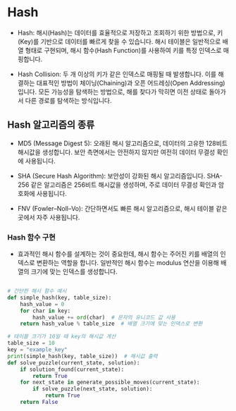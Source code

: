 # Hash

- Hash: 해시(Hash)는 데이터를 효율적으로 저장하고 조회하기 위한 방법으로, 키(Key)를 기반으로 데이터를 빠르게 찾을 수 있습니다. 해시 테이블은 일반적으로 배열 형태로 구현되며, 해시 함수(Hash Function)를 사용하여 키를 특정 인덱스로 매핑합니다.

- Hash Collision: 두 개 이상의 키가 같은 인덱스로 매핑될 때 발생합니다. 이를 해결하는 대표적인 방법이 체이닝(Chaining)과 오픈 어드레싱(Open Addressing) 입니다. 
모든 가능성을 탐색하는 방법으로, 해를 찾다가 막히면 이전 상태로 돌아가서 다른 경로를 탐색하는 방식입니다.

## Hash 알고리즘의 종류

- MD5 (Message Digest 5): 오래된 해시 알고리즘으로, 데이터의 고유한 128비트 해시값을 생성합니다. 보안 측면에서는 안전하지 않지만 여전히 데이터 무결성 확인에 사용됩니다.

- SHA (Secure Hash Algorithm): 보안성이 강화된 해시 알고리즘입니다. SHA-256 같은 알고리즘은 256비트 해시값을 생성하며, 주로 데이터 무결성 확인과 암호화에 사용됩니다.

- FNV (Fowler–Noll–Vo): 간단하면서도 빠른 해시 알고리즘으로, 해시 테이블 같은 곳에서 자주 사용됩니다.

### Hash 함수 구현
- 효과적인 해시 함수를 설계하는 것이 중요한데, 해시 함수는 주어진 키를 배열의 인덱스로 변환하는 역할을 합니다.
일반적인 해시 함수는 modulus 연산을 이용해 배열의 크기에 맞는 인덱스를 생성합니다.

```python

# 간단한 해시 함수 예시
def simple_hash(key, table_size):
    hash_value = 0
    for char in key:
        hash_value += ord(char)  # 문자의 유니코드 값 사용
    return hash_value % table_size  # 배열 크기에 맞는 인덱스로 변환

# 테이블 크기가 10일 때 key의 해시값 계산
table_size = 10
key = "example_key"
print(simple_hash(key, table_size))  # 해시값 출력
def solve_puzzle(current_state, solution):
    if solution_found(current_state):
        return True
    for next_state in generate_possible_moves(current_state):
        if solve_puzzle(next_state, solution):
            return True
    return False

```